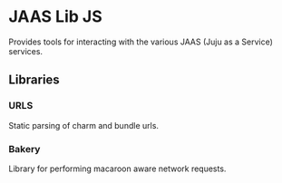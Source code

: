 # JAAS Lib JS

Provides tools for interacting with the various JAAS (Juju as a Service) services.

## Libraries

### URLS
Static parsing of charm and bundle urls.

### Bakery
Library for performing macaroon aware network requests.
